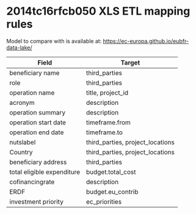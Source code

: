 # 2014tc16rfcb050 XLS ETL mapping rules

Model to compare with is available at: https://ec-europa.github.io/eubfr-data-lake/

| Field                      | Target                           |
| -------------------------- | -------------------------------- |
| beneficiary name           | third_parties                    |
| role                       | third_parties                    |
| operation name             | title, project_id                |
| acronym                    | description                      |
| operation summary          | description                      |
| operation start date       | timeframe.from                   |
| operation end date         | timeframe.to                     |
| nutslabel                  | third_parties, project_locations |
| Country                    | third_parties, project_locations |
| beneficiary address        | third_parties                    |
| total eligible expenditure | budget.total_cost                |
| cofinancingrate            | description                      |
| ERDF                       | budget.eu_contrib                |
| investment priority        | ec_priorities                    |
